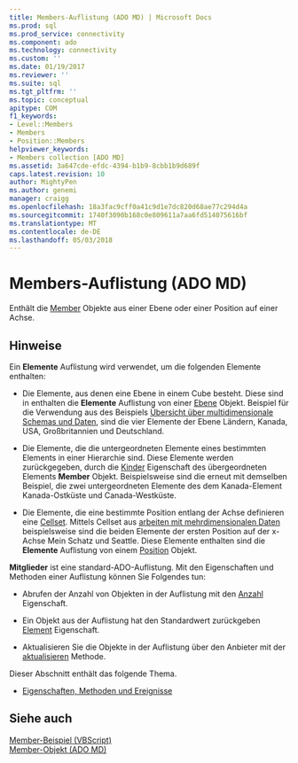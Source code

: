 ```yaml
---
title: Members-Auflistung (ADO MD) | Microsoft Docs
ms.prod: sql
ms.prod_service: connectivity
ms.component: ado
ms.technology: connectivity
ms.custom: ''
ms.date: 01/19/2017
ms.reviewer: ''
ms.suite: sql
ms.tgt_pltfrm: ''
ms.topic: conceptual
apitype: COM
f1_keywords:
- Level::Members
- Members
- Position::Members
helpviewer_keywords:
- Members collection [ADO MD]
ms.assetid: 3a647cde-efdc-4394-b1b9-8cbb1b9d689f
caps.latest.revision: 10
author: MightyPen
ms.author: genemi
manager: craigg
ms.openlocfilehash: 18a3fac9cff0a41c9d1e7dc820d68ae77c294d4a
ms.sourcegitcommit: 1740f3090b168c0e809611a7aa6fd514075616bf
ms.translationtype: MT
ms.contentlocale: de-DE
ms.lasthandoff: 05/03/2018
---
```

# <a name="members-collection-ado-md"></a>Members-Auflistung (ADO MD)
Enthält die [Member](../../../ado/reference/ado-md-api/member-object-ado-md.md) Objekte aus einer Ebene oder einer Position auf einer Achse.  
  
## <a name="remarks"></a>Hinweise  
 Ein **Elemente** Auflistung wird verwendet, um die folgenden Elemente enthalten:  
  
-   Die Elemente, aus denen eine Ebene in einem Cube besteht. Diese sind in enthalten die **Elemente** Auflistung von einer [Ebene](../../../ado/reference/ado-md-api/level-object-ado-md.md) Objekt. Beispiel für die Verwendung aus des Beispiels [Übersicht über multidimensionale Schemas und Daten](../../../ado/guide/multidimensional/overview-of-multidimensional-schemas-and-data.md), sind die vier Elemente der Ebene Ländern, Kanada, USA, Großbritannien und Deutschland.  
  
-   Die Elemente, die die untergeordneten Elemente eines bestimmten Elements in einer Hierarchie sind. Diese Elemente werden zurückgegeben, durch die [Kinder](../../../ado/reference/ado-md-api/children-property-ado-md.md) Eigenschaft des übergeordneten Elements **Member** Objekt. Beispielsweise sind die erneut mit demselben Beispiel, die zwei untergeordneten Elemente des dem Kanada-Element Kanada-Ostküste und Canada-Westküste.  
  
-   Die Elemente, die eine bestimmte Position entlang der Achse definieren eine [Cellset](../../../ado/reference/ado-md-api/cellset-object-ado-md.md). Mittels Cellset aus [arbeiten mit mehrdimensionalen Daten](../../../ado/guide/multidimensional/working-with-multidimensional-data.md) beispielsweise sind die beiden Elemente der ersten Position auf der x-Achse Mein Schatz und Seattle. Diese Elemente enthalten sind die **Elemente** Auflistung von einem [Position](../../../ado/reference/ado-md-api/position-object-ado-md.md) Objekt.  
  
 **Mitglieder** ist eine standard-ADO-Auflistung. Mit den Eigenschaften und Methoden einer Auflistung können Sie Folgendes tun:  
  
-   Abrufen der Anzahl von Objekten in der Auflistung mit den [Anzahl](../../../ado/reference/ado-api/count-property-ado.md) Eigenschaft.  
  
-   Ein Objekt aus der Auflistung hat den Standardwert zurückgeben [Element](../../../ado/reference/ado-api/item-property-ado.md) Eigenschaft.  
  
-   Aktualisieren Sie die Objekte in der Auflistung über den Anbieter mit der [aktualisieren](../../../ado/reference/ado-api/refresh-method-ado.md) Methode.  
  
 Dieser Abschnitt enthält das folgende Thema.  
  
-   [Eigenschaften, Methoden und Ereignisse](../../../ado/reference/ado-md-api/members-collection-properties-methods-and-events.md)  
  
## <a name="see-also"></a>Siehe auch  
 [Member-Beispiel (VBScript)](../../../ado/reference/ado-md-api/members-example-vbscript.md)   
 [Member-Objekt (ADO MD)](../../../ado/reference/ado-md-api/member-object-ado-md.md)
